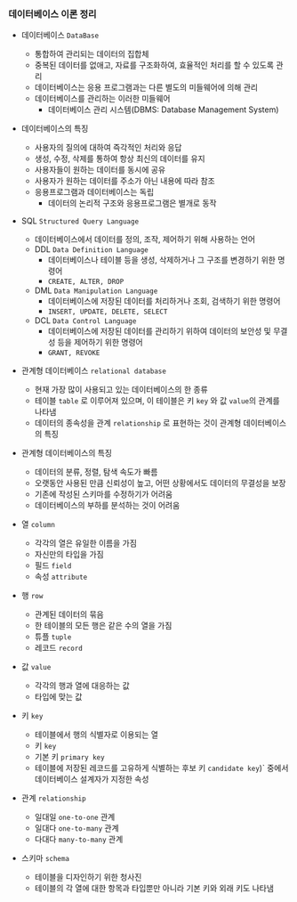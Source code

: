 ### 데이터베이스 이론 정리

- 데이터베이스 `DataBase`
    + 통합하여 관리되는 데이터의 집합체
    + 중복된 데이터를 없애고, 자료를 구조화하여, 효율적인 처리를 할 수 있도록 관리
    + 데이터베이스는 응용 프로그램과는 다른 별도의 미들웨어에 의해 관리
    + 데이터베이스를 관리하는 이러한 미들웨어
        * 데이터베이스 관리 시스템(DBMS: Database Management System)

- 데이터베이스의 특징
    + 사용자의 질의에 대하여 즉각적인 처리와 응답
    + 생성, 수정, 삭제를 통하여 항상 최신의 데이터를 유지
    + 사용자들이 원하는 데이터를 동시에 공유
    + 사용자가 원하는 데이터를 주소가 아닌 내용에 따라 참조
    + 응용프로그램과 데이터베이스는 독립
        * 데이터의 논리적 구조와 응용프로그램은 별개로 동작

- SQL `Structured Query Language`
    + 데이터베이스에서 데이터를 정의, 조작, 제어하기 위해 사용하는 언어
    + DDL `Data Definition Language`
        * 데이터베이스나 테이블 등을 생성, 삭제하거나 그 구조를 변경하기 위한 명령어
        * `CREATE, ALTER, DROP`
    + DML `Data Manipulation Language`
        * 데이터베이스에 저장된 데이터를 처리하거나 조회, 검색하기 위한 명령어
        * `INSERT, UPDATE, DELETE, SELECT`
    + DCL `Data Control Language`
        * 데이터베이스에 저장된 데이터를 관리하기 위하여 데이터의 보안성 및 무결성 등을 제어하기 위한 명령어
        * `GRANT, REVOKE`

- 관계형 데이터베이스 `relational database`
    + 현재 가장 많이 사용되고 있는 데이터베이스의 한 종류
    + 테이블 `table` 로 이루어져 있으며, 이 테이블은 키 `key` 와 값 `value`의 관계를 나타냄
    +  데이터의 종속성을 관계 `relationship` 로 표현하는 것이 관계형 데이터베이스의 특징

- 관계형 데이터베이스의 특징
    + 데이터의 분류, 정렬, 탐색 속도가 빠름
    + 오랫동안 사용된 만큼 신뢰성이 높고, 어떤 상황에서도 데이터의 무결성을 보장
    + 기존에 작성된 스키마를 수정하기가 어려움
    + 데이터베이스의 부하를 분석하는 것이 어려움

- 열 `column`
    + 각각의 열은 유일한 이름을 가짐
    + 자신만의 타입을 가짐
    + 필드 `field`
    + 속성 `attribute`

- 행 `row`
    + 관계된 데이터의 묶음
    + 한 테이블의 모든 행은 같은 수의 열을 가짐
    + 튜플 `tuple`
    + 레코드 `record`

- 값 `value`
    + 각각의 행과 열에 대응하는 값
    + 타입에 맞는 값

- 키 `key`
    + 테이블에서 행의 식별자로 이용되는 열
    + 키 `key` 
    + 기본 키 `primary key`
    + 테이블에 저장된 레코드를 고유하게 식별하는 후보 키 `candidate key`)` 중에서 데이터베이스 설계자가 지정한 속성

- 관계 `relationship`
    + 일대일 `one-to-one` 관계
    + 일대다 `one-to-many` 관계
    + 다대다 `many-to-many` 관계    

- 스키마 `schema`
    + 테이블을 디자인하기 위한 청사진
    + 테이블의 각 열에 대한 항목과 타입뿐만 아니라 기본 키와 외래 키도 나타냄